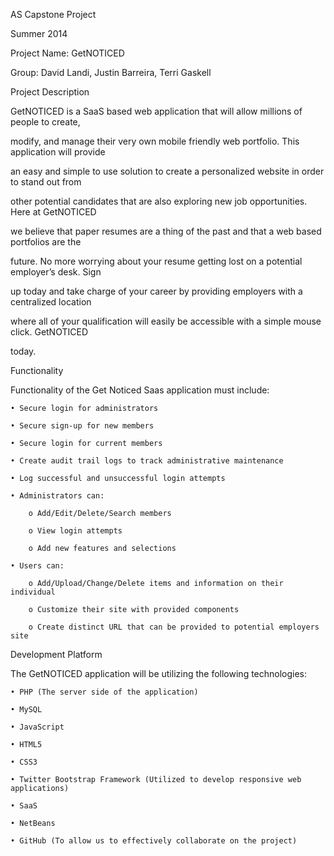 
AS Capstone Project

Summer 2014

Project Name: GetNOTICED

Group: David Landi, Justin Barreira, Terri Gaskell



Project Description

GetNOTICED is a SaaS based web application that will allow millions of people to create, 

modify, and manage their very own mobile friendly web portfolio. This application will provide 

an easy and simple to use solution to create a personalized website in order to stand out from 

other potential candidates that are also exploring new job opportunities. Here at GetNOTICED 

we believe that paper resumes are a thing of the past and that a web based portfolios are the 

future. No more worrying about your resume getting lost on a potential employer’s desk. Sign 

up today and take charge of your career by providing employers with a centralized location 

where all of your qualification will easily be accessible with a simple mouse click. GetNOTICED 

today. 

Functionality

Functionality of the Get Noticed Saas application must include:

    • Secure login for administrators

    • Secure sign-up for new members

    • Secure login for current members

    • Create audit trail logs to track administrative maintenance

    • Log successful and unsuccessful login attempts

    • Administrators can:

        o Add/Edit/Delete/Search members

        o View login attempts

        o Add new features and selections

    • Users can:

        o Add/Upload/Change/Delete items and information on their individual 

        o Customize their site with provided components

        o Create distinct URL that can be provided to potential employers site

Development Platform

The GetNOTICED application will be utilizing the following technologies:

    • PHP (The server side of the application)

    • MySQL

    • JavaScript

    • HTML5

    • CSS3

    • Twitter Bootstrap Framework (Utilized to develop responsive web applications)

    • SaaS

    • NetBeans

    • GitHub (To allow us to effectively collaborate on the project)